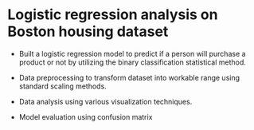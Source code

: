 # Logistic regression analysis on Boston housing dataset

- Built a logistic regression model to predict if a person will purchase a product or not by utilizing the binary classification statistical method.

- Data preprocessing to transform dataset into workable range using standard scaling methods.

- Data analysis using various visualization techniques.

- Model evaluation using confusion matrix
